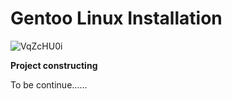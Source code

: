  # Gentoo Linux Installation

![VqZcHU0i](https://user-images.githubusercontent.com/68733617/150661072-625eb9d5-38e2-4dd2-ac6c-046e45d4ce77.png)



**Project constructing**

To be continue......
